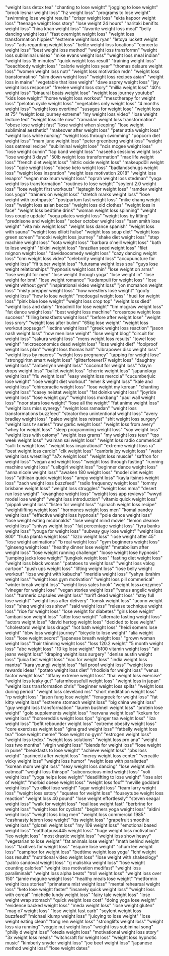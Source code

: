"weight loss detox tea"
"chanting to lose weight"
"jogging to lose weight"
"brock lesnar weight loss"
"hz weight loss"
"programs to lose weight"
"swimming lose weight results"
"crispr weight loss"
"ekta kapoor weight loss"
"teenage weight loss story"
"lose weight 24 hours"
"haritaki benifits weight loss"
"hina khan weight loss"
"favorite weight loss meal"
"belly dancing weight loss"
"fast overnight weight loss"
"weight loss transformation hippies"
"extreme weight loss ryan"
"letoya luckett weight loss"
"ads regarding weight loss"
"belite weight loss locations"
"concerta weight loss"
"best weight loss method"
"weight loss transformn"
"weight loss subliminal unisex"
"mike evans weight loss"
"weight loss meal indian"
"weight loss 15 minutes"
"quick weight loss result"
"training weight loss"
"beachbody weight loss"
"calorie weight loss year"
"thomas delaure weight loss"
"women weight loss nutr"
"weight loss motivation mdn"
"weight loss transfomratino"
"slim down weight loss"
"weight loss recipes asian"
"weight loss in maine"
"vegetable that lose weight"
"dave asprey weight loss"
"jay weight loss response"
"freelee weight loss story"
"millia weight loss"
"40's weight loss"
"binaural beats weight lose"
"weight loss journey youtube"
"kids lose weight"
"home weight loss workout"
"mesotherapy for weight loss"
"peloton cycle weight loss"
"vegetables only weight loss"
"4 months weight loss"
"weight loss overtime"
"susages for weight lose"
"weight loss at 75"
"weight loss journey extreme"
"my weight loss video"
"lose weight lecture ted"
"weight loss life now"
"ramadan weight loss transformation"
"obese lose weight fast"
"lose weight when sleeping"
"lose weight subliminal aesthetic"
"makeover after weight loss"
"peter attia weight loss"
"weight loss while nursing"
"weight loss through swimming"
"popcorn diet weight loss"
"mam june weight loss"
"peter greenberg weight loss"
"weight loss oatmeal recipe"
"subliminal weight lose"
"ncis mcgee weight loss"
"lose weight cumin"
"lap band weight loss"
"naseeha sessions weight loss"
"lose weight 3 days"
"50lb weight loss transformation"
"max life weight loss"
"french diet weight loss"
"nitric oxide weight loss"
"makeupd0ll weight loss"
"opie weight loss"
"obese keto weight loss"
"badlandschugs weight loss"
"weight loss inspration"
"weight loss motivation 2018"
"weight loss lexapro"
"vegan maximum weight loss"
"oprah weight loss stedman"
"yoga weight loss transformation"
"routines to lose weight"
"soylent 2.0 weight loss"
"lose weight first workouts"
"leptegin for weight loss"
"ramdev weight loss yoga"
"trainers on weight loss"
"stretch marks weight loss"
"lose weight with toothpaste"
"postpartum fast weight loss"
"mike chang weight loss"
"weight loss asian becca"
"weight loss old clothes"
"weight loss in face"
"weight loss bedtime drink"
"woman weight loss spinning"
"weight loss couple update"
"yoga pilates weight loss"
"weight loss by lifting"
"prednisone and weight loss"
"sober october weight loss"
"sam smith lose weight"
"vita mix weight loss"
"weight loss dance spanish"
"weight loss with sauna"
"weight loss elliott hulse"
"weight loss soup diet"
"weight loss green screen"
"snooki weight loss journey"
"shake diet weight loss"
"step machine weight loss"
"sota weight loss"
"barbara o'neill weight loss"
"bath to lose weight"
"bikini weight loss"
"brazilian seed weight loss"
"filet mignon weight loss"
"davidsocomedy weight loss"
"cazy dancing weight loss"
"cnn weight loss video"
"celebrrity weight loss"
"accupuncture for weight loss"
"fit tuber weight loss"
"futurama weight loss spa"
"guys lose weight relationships"
"hypnosis weight loss thin"
"lose weight on arms"
"lose weight for men"
"lose weight through yoga"
"lose weight in"
"lose weight for bmt"
"lose weight romance"
"kudampuli for weight loss"
"lose weight without gym"
"inspirational video weight loss"
"jon mcmahon weight loss"
"misty prepper weight loss"
"how wrestlers lose weight"
"goofy weight loss"
"how lo lose weight"
"mcdougal weight loss"
"huel for weight loss"
"pink blue lose weight"
"weight loss crop top"
"weight loss died"
"weight loss and dairy"
"treadmill for lose weight"
"tim mcgraw weight loss"
"fat dance weight loss"
"best weight loss machine"
"crossrope weight loss success"
"filling breakfasts weight loss"
"before after weight lose"
"weight loss srory"
"weight loss after bulimi"
"65kg lose weight"
"weight loss workout popsugar"
"lectins weight loss"
"greek weight loss reaction"
"jason nash weight loss"
"how men lose weight"
"lose weight blog"
"circuit for weight loss"
"sakura weight loss"
"mens weight loss results"
"towel lose weight"
"microeconomics dead weight loss"
"loss weight diet"
"foolproof weight loss plan"
"weight loss thomas hall"
"vibrapower disc weight loss"
"weight loss by macros"
"weight loss pregnancy"
"tapping for weight lose"
"stronggirltm smart weight loss"
"glitterforever17 weight loss"
"daughtry weight loss"
"amberlynn weight loss"
"coconut for weight loss"
"daym drops weight loss"
"ballet weight loss"
"cherrie weight loss"
"japanology weight loss"
"flu weight loss"
"easy weight loss mercola"
"cucumberjuic lose weight"
"lose weight diet workout"
"emer & weight loss"
"kale and weight loss"
"chiropractic weight loss"
"lose weight my korean"
"chanting weight loss"
"casey neistat weight loss"
"fat doinks weight loss"
"joyride weight loss"
"lose weight guy"
"weight loss mukbang"
"paul wall weight loss"
"noor stars lose weight"
"lose all the weight"
"fat anime weight loss"
"weight loss miss synergy"
"weight loss ramadan"
"weight loss transformations buzzfeed"
"steatorrhea unintentional weight loss"
"avery bradley weight loss"
"paleo weight loss retreat"
"shit weight loss surgery"
"weight loss tv series"
"raw garlic weight loss"
"weight loss from avery"
"whey for weight loss"
"sleep programming weight loss"
"soy weight loss"
"weight loss with ostomy"
"weight loss grams"
"my weight loss teen"
"tqo week weight loss"
"waiman sai weight loss"
"weight loss radio commerical"
"sulli fx weight loss"
"weight loss inspirational"
"extreme weight loss ra"
"best weight loss cardio"
"clk weight loss"
"cambria joy weight loss"
"water weight loss wrestling"
"a7x weight loss"
"weight loss muscle"
"saffron for weight loss"
"vegan and weight loss"
"weight loss through fasting"
"running machine weight loss"
"uslbgirl weight loss"
"beginner dance weight loss"
"anna nicole weight loss"
"awaken 180 weight loss"
"model diet weight loss"
"athlean quick weight loss"
"ampy weight loss"
"kayla itsines weight loss"
"zach weight loss buzzfeed"
"radio frequency weight loss"
"tommy brisbane weight loss"
"weight loss struggles"
"weight loss mma"
"desert run lose weight"
"kwanghee weight loss"
"weight loss app reviews"
"wwyd model lose weight"
"weight loss introduction"
"vitamix quick weight loss"
"pippali weight loss"
"listen for weight loss"
"spinach weight loss recipe"
"weightlifting weight loss"
"hormones weight loss men"
"komal pandey weight loss"
"effective weight loss hypnosis"
"pole dance weight loss"
"lose weight eating mcdonalds"
"lose weight mind movie"
"lemon cleanse weight loss"
"snivys weight loss"
"fat percentage weight loss"
"tyra banks weight loss"
"youga for weight loss"
"subway guy lose weight"
"weight loss 800"
"fruta planta weight loss"
"lizzo weight loss"
"lose weight after 45"
"lose weight animations"
"b real weight loss"
"gym beginners weight loss"
"ginseng weight loss"
"healthy dinner lose weight"
"metabolism after weight loss"
"lose weight running challenge"
"loose weight lose hypnosis"
"jumping jacks lose weight"
"jungkok weight loss"
"fasting diet weight loss"
"weight loss black woman"
"patatoes to weight loss"
"weight loss vblog cartoon"
"push ups weight loss"
"lifting weight loss"
"lose belly weight workout"
"lose weight with kabucha"
"meridia weight loss"
"yahya ibrahim weight loss"
"weight loss gym motivation"
"weight loss pill commerical"
"winter break weight loss"
"weight loss sales hook"
"weight loss+enzymes"
"vinegar for weight lose"
"vegan stories weight loss"
"venus angelic weight loss"
"turmeric capsules weight loss"
"tariff dead weight loss"
"stay full lose weight"
"weight loss after delivery"
"tomsk weight loss"
"uconn weight loss"
"shaq weight loss show"
"said weight loss"
"release technique weight loss"
"rice for weight loss"
"lose weight for diabetes"
"girls lose weight"
"ambani son weight loss"
"after lose weight"
"alternate fasting weight loss"
"actors weight loss"
"david hertog weight loss"
"decided to lose weight"
"cholestorol weight loss drugs"
"hot bath weight loss"
"heidi somers lose weight"
"bbw loss weight journey"
"bicycle to lose weight"
"alia weight loss"
"lose weight secret"
"japanese breath weight loss"
"grown woman weight loss"
"hair thinning weight loss"
"loss 120.2 weight"
"5 month weight loss"
"abc weight loss"
"10 kg lose weight"
"b100 vitamin weight loss"
"air jeans weight loss"
"draping weight loss surgery"
"denise austin weight loss"
"juica fast weight loss"
"nac for weight loss"
"india weight loss mantra"
"kara youngji weight loss"
"fail proof weight loss"
"weight loss rewards ideas"
"potato weight loss diet"
"rhodiola for weight loss"
"venus factor weight loss"
"tiffany extreme weight loss"
"thai weight loss exercise"
"weight loss leaky gut"
"afarmhousefull weight loss"
"weight loss in japan"
"weight loss transformation chris"
"beginner weight loss splits"
"weight loss during period"
"weight loss cleveland ms"
"short meditation weight loss"
"rp weight loss"
"jason fung lose weight"
"fenugreek for weight loss"
"fat kitty weight loss"
"extreme stomach weight loss"
"big china weight loss"
"guy weight loss transformation"
"lauren bushnell weight loss"
"protein lose weight"
"golo supplements weight loss"
"nervana weight loss"
"kokum for weight loss"
"horsereddis weight loss tips"
"ginger tea weight loss"
"liza weight loss"
"befit rebounder weight loss"
"extreme obesity weight loss"
"core exercises weight loss"
"gina grad weight loss"
"fatbelly weight loss tea"
"lose weight meme"
"lose weight no gym"
"estrogen weight loss"
"weight loss tedex"
"weight loss solutions"
"weight loss pro ana"
"weight loss two months"
"virgin weight loss"
"blends for weight loss"
"lose weight in pune"
"breakfasts to lose weight"
"achieve weight loss"
"pbs loss weight"
"parineeti after weight loss"
"mercy weight loss center"
"vercatile vicky weight loss"
"weight loss humor"
"weight loss with parallettes"
"korean mom weight loss"
"sexy weight loss dancing"
"lose weight with oatmeal"
"weight loss thinspo"
"subconscious mind weight loss"
"yoli weight loss"
"yoga helps lose weight"
"deadlifting to lose weight"
"lose alot of weight"
"morbid obese weight loss"
"weight loss foof"
"neville goddard weight loss"
"yo elliot lose weight"
"agar weight loss"
"team larry weight loss"
"weight loss sstory"
"squates for weight loss"
"fouseytube weight loss reaction"
"weight loss 40 pound"
"lose weight effortlessly"
"steven seagal weight loss"
"walk for weight loss"
"real lose weight fast"
"berbrine for weight loss"
"weight loss for cyclists"
"beginners yoga weight loss"
"aldini weight loss"
"weight loss blog men"
"weight loss commercial 1985"
"cashnasty lebron lose weight"
"tts weight loss"
"grapefruit smoothie weight loss"
"glozell weight loss"
"my 109 weight loss"
"emotional based weight loss"
"eatthatpuss445 weight loss"
"huge weight loss motivation"
"leo weight loss"
"most drastic weight loss"
"weight loss show heavy"
"vegetarian to lose weight"
"fat animals lose weight"
"math behind weight loss"
"laxitives for weight loss"
"esquire lose weight"
"chum lee weight loss"
"camphor for weight loss"
"bedtime weight loss yoga"
"lchf weight loss results"
"nutritional video weight loss"
"lose weight with shakeology"
"pablo sandoval weight loss"
"rj malishka weight loss"
"lose weight counting calories"
"weight loss motivation medifast"
"weight loss paraliminals"
"weight loss alpha beats"
"troll weight loss"
"weight loss over 150"
"jamie mcguire weight loss"
"healthy meals lose weight"
"metformin weight loss stories"
"primatene mist weight loss"
"mental rehearsal weight loss"
"keto lose weight faster"
"insanely quick weight loss"
"weight loss with cereal"
"michelle lundy weight loss"
"fairy tale weight loss"
"lose weight wrap stomach"
"quick weight loss cost"
"doing yoga lose weight"
"evidence backed weight loss"
"meda weight loss"
"lose weight gluten"
"mag o7 weight loss"
"lose weight fast carb"
"soylent weight loss buzzfeed"
"michael klump weight loss"
"juicying to lose weight"
"lose weight eating clean"
"tong ren weight loss"
"stronglifts weight loss"
"weight loss via running"
"veggie nut weight loss"
"weight loss subiminal song"
"philly d weight loss"
"otezla weight loss"
"motivational weight loss story"
"3x weight loss meals"
"witchcraft for weight loss"
"weight loss hypnotic music"
"kimberly snyder weight loss"
"joe beef weight loss"
"japanese method weight loss"
"lose weight dates"